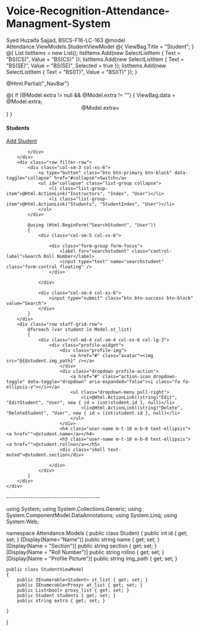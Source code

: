 # Voice-Recognition-Attendance-Managment-System
Syed Huzaifa Sajjad, BSCS-F16-LC-163
@model Attendance.ViewModels.StudentViewModel
@{
    ViewBag.Title = "Student";
}
@{
    List<SelectListItem> listItems = new List<SelectListItem>();
    listItems.Add(new SelectListItem
    {
        Text = "BS(CS)",
        Value = "BS(CS)"
    });
    listItems.Add(new SelectListItem
    {
        Text = "BS(SE)",
        Value = "BS(SE)",
        Selected = true
    });
    listItems.Add(new SelectListItem
    {
        Text = "BS(IT)",
        Value = "BS(IT)"
    });
}

@Html.Partial("_NavBar")
<div>
    @{
        if (@Model.extra != null && @Model.extra != "")
        {
            ViewBag.data = @Model.extra;
            <center class="alert alert-info">@Model.extra<a class='close' data-dismiss='alert'>&times;</a></center>
        }
    }
    <div class="content container-fluid">
        <div class="row">
            <div class="col-sm-4 col-xs-3">
                <h4 class="page-title">Students</h4>
            </div>
            <div class="col-sm-8 col-xs-9 text-right m-b-20">
                <a href="#" class="btn btn-primary rounded pull-right" data-toggle="modal" data-target="#add_client"><i class="fa fa-plus"></i> Add Student</a>

            </div>
        </div>
        <div class="row filter-row">
            <div class="col-sm-3 col-xs-6">
                <a type="button" class="btn btn-primary btn-block" data-toggle="collapse" href="#collapse">Switch</a>
                <ul id="collapse" class="list-group collapse">
                    <li class="list-group-item">@Html.ActionLink("Instructors", "Index", "User")</li>
                    <li class="list-group-item">@Html.ActionLink("Students", "StudentIndex", "User")</li>
                </ul>
            </div>

            @using (Html.BeginForm("SearchStudent", "User"))
            {
                <div class="col-sm-5 col-xs-6">

                    <div class="form-group form-focus">
                        <label for="searchstudent" class="control-label">Search Roll Number</label>
                        <input type="text" name="searchstudent" class="form-control floating" />
                    </div>

                </div>

                <div class="col-sm-4 col-xs-6">
                    <input type="submit" class="btn btn-success btn-block" value="Search">
                </div>
            }
        </div>
        <div class="row staff-grid-row">
            @foreach (var student in Model.st_list)
            {
                <div class="col-md-4 col-sm-4 col-xs-6 col-lg-3">
                    <div class="profile-widget">
                        <div class="profile-img">
                            <a href="#" class="avatar"><img src="@{@student.img_path}" /></a>
                        </div>
                        <div class="dropdown profile-action">
                            <a href="#" class="action-icon dropdown-toggle" data-toggle="dropdown" aria-expanded="false"><i class="fa fa-ellipsis-v"></i></a>
                            <ul class="dropdown-menu pull-right">
                                <li>@Html.ActionLink((string)"Edit", "EditStudent", "User", new { id = (int)student.id }, null)</li>
                                <li>@Html.ActionLink((string)"Delete", "DeleteStudent", "User", new { id = (int)student.id }, null)</li>
                            </ul>
                        </div>
                        <h4 class="user-name m-t-10 m-b-0 text-ellipsis"><a href="">@student.name</a></h4>
                        <h5 class="user-name m-t-10 m-b-0 text-ellipsis"><a href="">@student.rollno</a></h5>
                        <div class="small text-muted">@student.section</div>

                    </div>
                </div>
            }
        </div>
    </div>
</div>
---------------------------------------

using System;
using System.Collections.Generic;
using System.ComponentModel.DataAnnotations;
using System.Linq;
using System.Web;

namespace Attendance.Models
{
    public class Student
    {
        public int id { get; set; }
        [Display(Name="Name")]
        public string name { get; set; }
        [Display(Name = "Section")]
        public string section { get; set; }
        [Display(Name = "Roll Number")]
        public string rollno { get; set; }
        [Display(Name = "Profile Picture")]
        public string img_path { get; set; }


    public class StudentViewModel
    {
        public IEnumerable<Student> st_list { get; set; }
        public IEnumerable<Proxy> at_list { get; set; }
        public List<bool> proxy_list { get; set; }
        public Student students { get; set; }
        public string extra { get; set; }
       
    }
}



